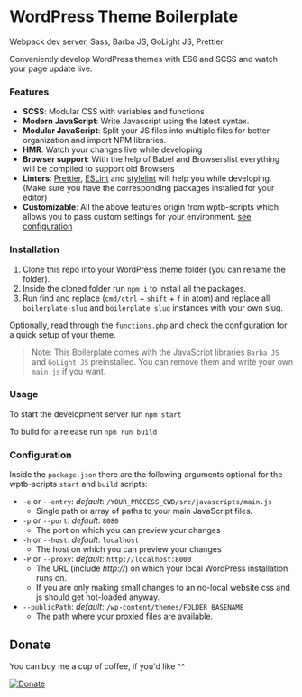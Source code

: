 # WordPress Theme Boilerplate

Webpack dev server, Sass, Barba JS, GoLight JS, Prettier

Conveniently develop WordPress themes with ES6 and SCSS and watch your page update live.

### Features

- **SCSS**: Modular CSS with variables and functions
- **Modern JavaScript**: Write Javascript using the latest syntax.
- **Modular JavaScript**: Split your JS files into multiple files for better organization and import NPM libraries.
- **HMR**: Watch your changes live while developing
- **Browser support**: With the help of Babel and Browserslist everything will be compiled to support old Browsers
- **Linters**: [Prettier](https://prettier.io/), [ESLint](https://eslint.org/) and [stylelint](https://stylelint.io/) will help you while developing. (Make sure you have the corresponding packages installed for your editor)
- **Customizable**: All the above features origin from wptb-scripts which allows you to pass custom settings for your environment. [see configuration](#configuration)

### Installation

1. Clone this repo into your WordPress theme folder (you can rename the folder).
2. Inside the cloned folder run `npm i` to install all the packages.
3. Run find and replace (`cmd/ctrl` + `shift` + `f` in atom) and replace all `boilerplate-slug` and `boilerplate_slug` instances with your own slug.

Optionally, read through the `functions.php` and check the configuration for a quick setup of your theme.

> Note: This Boilerplate comes with the JavaScript libraries `Barba JS` and `GoLight JS` preinstalled. You can remove them and write your own `main.js` if you want.

### Usage

To start the development server run `npm start`

To build for a release run `npm run build`

### Configuration

Inside the `package.json` there are the following arguments optional for the wptb-scripts `start` and `build` scripts:

- `-e` or `--entry`: *default*: `/YOUR_PROCESS_CWD/src/javascripts/main.js`
  - Single path or array of paths to your main JavaScript files.
- `-p` or `--port`: *default*: `8080`
  - The port on which you can preview your changes
- `-h` or `--host`: *default*: `localhost`
  - The host on which you can preview your changes
- `-P` or `--proxy`: *default*: `http://localhost:8000`
  - The URL (include *http://*) on which your local WordPress installation runs on.
  - If you are only making small changes to an no-local website css and js should get hot-loaded anyway.
- `--publicPath`: *default*: `/wp-content/themes/FOLDER_BASENAME`
  - The path where your proxied files are available.

## Donate

You can buy me a cup of coffee, if you'd like ^^

[![Donate](https://www.paypalobjects.com/en_US/CH/i/btn/btn_donateCC_LG.gif)](https://www.paypal.com/cgi-bin/webscr?cmd=_s-xclick&hosted_button_id=AXJFXBX8XLYXQ&source=url)
